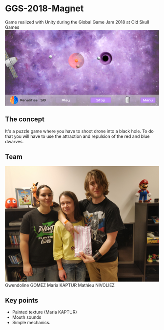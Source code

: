 # GGS-2018-Magnet

Game realized with Unity during the Global Game Jam 2018 at Old Skull Games
![Screenshot of the game](screenshot.png)

## The concept
It's a puzzle game where you have to shoot drone into a black hole. To do that you will have to use the attraction and repulsion of the red and blue dwarves.

## Team
![Team](IMG_20180128_173529.jpg)
Gwendoline GOMEZ
Maria KAPTUR
Mathieu NIVOLIEZ

## Key points
* Painted texture (Maria KAPTUR)
* Mouth sounds
* Simple mechanics.
